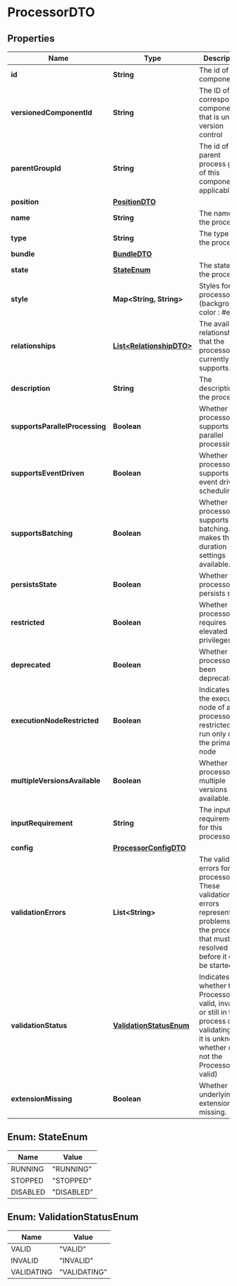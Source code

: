 

# ProcessorDTO

## Properties

Name | Type | Description | Notes
------------ | ------------- | ------------- | -------------
**id** | **String** | The id of the component. |  [optional]
**versionedComponentId** | **String** | The ID of the corresponding component that is under version control |  [optional]
**parentGroupId** | **String** | The id of parent process group of this component if applicable. |  [optional]
**position** | [**PositionDTO**](PositionDTO.md) |  |  [optional]
**name** | **String** | The name of the processor. |  [optional]
**type** | **String** | The type of the processor. |  [optional]
**bundle** | [**BundleDTO**](BundleDTO.md) |  |  [optional]
**state** | [**StateEnum**](#StateEnum) | The state of the processor |  [optional]
**style** | **Map&lt;String, String&gt;** | Styles for the processor (background-color : #eee). |  [optional]
**relationships** | [**List&lt;RelationshipDTO&gt;**](RelationshipDTO.md) | The available relationships that the processor currently supports. |  [optional]
**description** | **String** | The description of the processor. |  [optional]
**supportsParallelProcessing** | **Boolean** | Whether the processor supports parallel processing. |  [optional]
**supportsEventDriven** | **Boolean** | Whether the processor supports event driven scheduling. |  [optional]
**supportsBatching** | **Boolean** | Whether the processor supports batching. This makes the run duration settings available. |  [optional]
**persistsState** | **Boolean** | Whether the processor persists state. |  [optional]
**restricted** | **Boolean** | Whether the processor requires elevated privileges. |  [optional]
**deprecated** | **Boolean** | Whether the processor has been deprecated. |  [optional]
**executionNodeRestricted** | **Boolean** | Indicates if the execution node of a processor is restricted to run only on the primary node |  [optional]
**multipleVersionsAvailable** | **Boolean** | Whether the processor has multiple versions available. |  [optional]
**inputRequirement** | **String** | The input requirement for this processor. |  [optional]
**config** | [**ProcessorConfigDTO**](ProcessorConfigDTO.md) |  |  [optional]
**validationErrors** | **List&lt;String&gt;** | The validation errors for the processor. These validation errors represent the problems with the processor that must be resolved before it can be started. |  [optional]
**validationStatus** | [**ValidationStatusEnum**](#ValidationStatusEnum) | Indicates whether the Processor is valid, invalid, or still in the process of validating (i.e., it is unknown whether or not the Processor is valid) |  [optional]
**extensionMissing** | **Boolean** | Whether the underlying extension is missing. |  [optional]



## Enum: StateEnum

Name | Value
---- | -----
RUNNING | &quot;RUNNING&quot;
STOPPED | &quot;STOPPED&quot;
DISABLED | &quot;DISABLED&quot;



## Enum: ValidationStatusEnum

Name | Value
---- | -----
VALID | &quot;VALID&quot;
INVALID | &quot;INVALID&quot;
VALIDATING | &quot;VALIDATING&quot;



